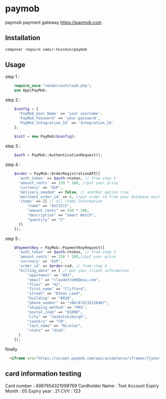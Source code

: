# paymob
paymob payment gateway https://paymob.com


## Installation
```bash
composer require samir-hussein/paymob
```
## Usage
    
step 1 :
```php
    require_once "vendor/autoload.php";
    use App\PayMob;
```
step 2 :
```php
    $config = [
      'PayMob_User_Name' => 'your username',
      'PayMob_Password' => 'your password',
      'PayMob_Integration_Id' => 'Integration_Id'
    ];
    
    $init = new PayMob($config);
```
step 3 :
```php
    $auth = PayMob::AuthenticationRequest();
```
step 4 : 
```php
    $order = PayMob::OrderRegistrationAPI([
      'auth_token' => $auth->token, // from step 3
      'amount_cents' => 150 * 100, //put your price
      'currency' => 'EGP',
      'delivery_needed' => false, // another option true
      'merchant_order_id' => 6, //put order id from your database must be unique id
      'items' => [[ // all items information
          "name" => "ASC1515",
          "amount_cents" => 150 * 100,
          "description" => "Smart Watch",
          "quantity" => "2"
      ]]
    ]);
```
    
step 5 : 
```php
    $PaymentKey = PayMob::PaymentKeyRequest([
      'auth_token' => $auth->token, // from step 3
      'amount_cents' => 150 * 100,//put your price
      'currency' => 'EGP',
      'order_id' => $order->id, // from step 4
      "billing_data" => [ // put your client information
          "apartment" => "803",
          "email" => "claudette09@exa.com",
          "floor" => "42",
          "first_name" => "Clifford",
          "street" => "Ethan Land",
          "building" => "8028",
          "phone_number" => "+86(8)9135210487",
          "shipping_method" => "PKG",
          "postal_code" => "01898",
          "city" => "Jaskolskiburgh",
          "country" => "CR",
          "last_name" => "Nicolas",
          "state" => "Utah"
      ]
    ]);
```
    
finally 
```html
  <iframe src="https://accept.paymob.com/api/acceptance/iframes/{{your_frame_id_here}}?payment_token=<?= $PaymentKey->token // from step 5 ?>">
```
## card information testing
Card number : 4987654321098769
Cardholder Name : Test Account
Expiry Month : 05
Expiry year : 21
CVV : 123
